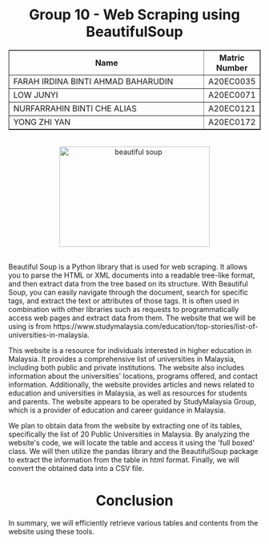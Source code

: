 <h1 align="center"> 
  Group 10 - Web Scraping using BeautifulSoup
  <br>
</h1>

<table border="solid" align="center">
  <tr>
    <th>Name</th>
    <th>Matric Number</th>
  </tr>
  <tr>
    <td width=80%>FARAH IRDINA BINTI AHMAD BAHARUDIN</td>
    <td>A20EC0035</td>
  </tr>
  <tr>
    <td width=80%>LOW JUNYI</td>
    <td>A20EC0071</td>
  </tr>
  <tr>
    <td width=80%>NURFARRAHIN BINTI CHE ALIAS</td>
    <td>A20EC0121</td>
  </tr>
  <tr>
    <td width=80%>YONG ZHI YAN</td>
    <td>A20EC0172</td>
  </tr>
</table>
<br>
<div align='center'>
<img src='https://www.jeveuxetredatascientist.fr/wp-content/uploads/2022/06/BeautifulSoup.jpg' height=200 width=300 alt='beautiful soup'>
</div>
<br>
<p>
  Beautiful Soup is a Python library that is used for web scraping. It allows you to parse the HTML or XML documents into a readable tree-like format, and then extract data from the tree based on its structure. With Beautiful Soup, you can easily navigate through the document, search for specific tags, and extract the text or attributes of those tags. It is often used in combination with other libraries such as requests to programmatically access web pages and extract data from them. The website that we will be using is from https://www.studymalaysia.com/education/top-stories/list-of-universities-in-malaysia.
  
  This website is a resource for individuals interested in higher education in Malaysia. It provides a comprehensive list of universities in Malaysia, including both public and private institutions. The website also includes information about the universities' locations, programs offered, and contact information. Additionally, the website provides articles and news related to education and universities in Malaysia, as well as resources for students and parents. The website appears to be operated by StudyMalaysia Group, which is a provider of education and career guidance in Malaysia.
  
  We plan to obtain data from the website by extracting one of its tables, specifically the list of 20 Public Universities in Malaysia. By analyzing the website's code, we will locate the table and access it using the 'full boxed' class. We will then utilize the pandas library and the BeautifulSoup package to extract the information from the table in html format. Finally, we will convert the obtained data into a CSV file. 
  
  <h1 align="center"> Conclusion </h1>
In summary, we will efficiently retrieve various tables and contents from the website using these tools.
</p>
